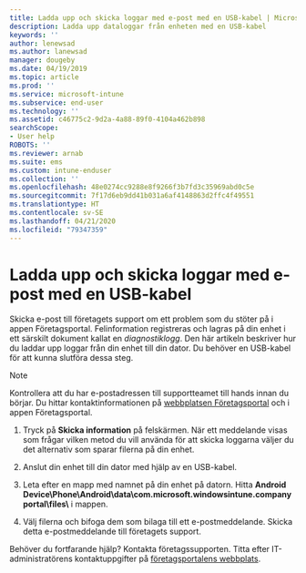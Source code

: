 ```yaml
---
title: Ladda upp och skicka loggar med e-post med en USB-kabel | Microsoft Docs
description: Ladda upp dataloggar från enheten med en USB-kabel
keywords: ''
author: lenewsad
ms.author: lanewsad
manager: dougeby
ms.date: 04/19/2019
ms.topic: article
ms.prod: ''
ms.service: microsoft-intune
ms.subservice: end-user
ms.technology: ''
ms.assetid: c46775c2-9d2a-4a88-89f0-4104a462b898
searchScope:
- User help
ROBOTS: ''
ms.reviewer: arnab
ms.suite: ems
ms.custom: intune-enduser
ms.collection: ''
ms.openlocfilehash: 48e0274cc9288e8f9266f3b7fd3c35969abd0c5e
ms.sourcegitcommit: 7f17d6eb9dd41b031a6af4148863d2ffc4f49551
ms.translationtype: HT
ms.contentlocale: sv-SE
ms.lasthandoff: 04/21/2020
ms.locfileid: "79347359"
---
```

# <a name="upload-and-email-logs-using-a-usb-cable"></a>Ladda upp och skicka loggar med e-post med en USB-kabel

Skicka e-post till företagets support om ett problem som du stöter på i appen Företagsportal. Felinformation registreras och lagras på din enhet i ett särskilt dokument kallat en _diagnostiklogg_. Den här artikeln beskriver hur du laddar upp loggar från din enhet till din dator. Du behöver en USB-kabel för att kunna slutföra dessa steg.   

> [!Note]
> Kontrollera att du har e-postadressen till supportteamet till hands innan du börjar. Du hittar kontaktinformationen på [webbplatsen Företagsportal](https://go.microsoft.com/fwlink/?linkid=2010980) och i appen Företagsportal. 

1. Tryck på **Skicka information** på felskärmen. När ett meddelande visas som frågar vilken metod du vill använda för att skicka loggarna väljer du det alternativ som sparar filerna på din enhet.  

2. Anslut din enhet till din dator med hjälp av en USB-kabel. 

3. Leta efter en mapp med namnet på din enhet på datorn. Hitta <strong>Android Device\Phone\Android\data\com.microsoft.windowsintune.companyportal\files\\</strong> i mappen.

4. Välj filerna och bifoga dem som bilaga till ett e-postmeddelande. Skicka detta e-postmeddelande till företagets support.

Behöver du fortfarande hjälp? Kontakta företagssupporten. Titta efter IT-administratörens kontaktuppgifter på [företagsportalens webbplats](https://go.microsoft.com/fwlink/?linkid=2010980).
